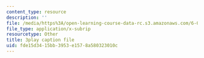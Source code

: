 ```yaml
---
content_type: resource
description: ''
file: /media/https%3A/open-learning-course-data-rc.s3.amazonaws.com/6-003-signals-and-systems-fall-2011/fde15d3415bb3953e1578a580323010c_bJvv5SckGeA.srt
file_type: application/x-subrip
resourcetype: Other
title: 3play caption file
uid: fde15d34-15bb-3953-e157-8a580323010c
---
```

